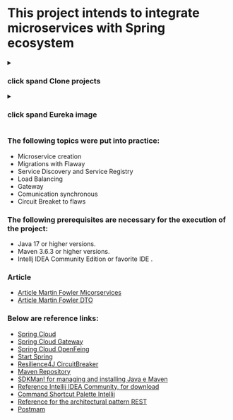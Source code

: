 # This project intends to integrate microservices with Spring ecosystem

<details>
  <summary><h3>click spand Clone projects</h3></summary>


```
git clone https://github.com/leo-demetrio/microservice_payment

```

```
git clone https://github.com/leo-demetrio/server_eureka_ldfood

```

```
git clone https://github.com/leo-demetrio/microservice_gateway

```

```
git clone https://github.com/leo-demetrio/microservice_order

```

</details>

<details>
  <summary><h3>click spand Eureka image</h3></summary>
  
  ![eureka](https://user-images.githubusercontent.com/47660967/193949270-17584e92-71b4-499e-bfd5-410bff1dde99.png)

</details>

<h3>The following topics were put into practice:</h3>

* Microservice creation
* Migrations with Flaway
* Service Discovery and Service Registry
* Load Balancing
* Gateway
* Comunication synchronous
* Circuit Breaket to flaws

<h3>The following prerequisites are necessary for the execution of the project:</h3>

* Java 17 or higher versions.
* Maven 3.6.3 or higher versions.
* Intellj IDEA Community Edition or favorite IDE .

<h3> Article </h3>

* [Article Martin Fowler Micorservices](https://martinfowler.com/articles/microservices.html)
* [Article Martin Fowler DTO](https://martinfowler.com/eaaCatalog/dataTransferObject.html)


<h3>Below are reference links:</h3> 

* [Spring Cloud](https://spring.io/projects/spring-cloud-netflix#overview)
* [Spring Cloud Gateway](https://spring.io/projects/spring-cloud-gateway)
* [Spring Cloud OpenFeing](https://docs.spring.io/spring-cloud-openfeign/docs/current/reference/html/)
* [Start Spring](https://start.spring.io/)
* [Resilience4J CircuitBreaker](https://resilience4j.readme.io/docs/getting-started-3)
* [Maven Repository](https://mvnrepository.com/)
* [SDKMan! for managing and installing Java e Maven](https://sdkman.io/)
* [Reference Intellij IDEA Community, for download](https://www.jetbrains.com/idea/download)
* [Command Shortcut Palette Intellij](https://resources.jetbrains.com/storage/products/intellij-idea/docs/IntelliJIDEA_ReferenceCard.pdf)
* [Reference for the architectural pattern REST](https://restfulapi.net/)
* [Postmam](https://www.postman.com/)


 
